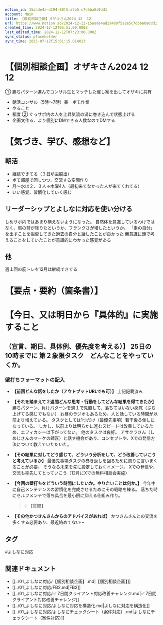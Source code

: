 ```yaml
---
notion_id: 15aade4a-d294-80f5-a2e5-c7d6ba0a0dd1
account: Main
title: 【個別相談企画】オザキさん2024 12  12
url: https://www.notion.so/2024-12-12-15aade4ad29480f5a2e5c7d6ba0a0dd1
created_time: 2024-12-12T05:51:00.000Z
last_edited_time: 2024-12-12T07:23:00.000Z
sync_status: placeholder
sync_time: 2025-07-12T15:01:15.014023
---
```

# 【個別相談企画】オザキさん2024 12  12

① 勝ちパターン選んでコンサル生とマッチした催し案を出してオザキに共有
  - 朝活コンサル（5時〜7時）兼　ポモ作業
  - やること
  - 都度
② ぐっサポ内の人を上昇気流の渦に巻き込んで状態上げる
  - 企画文作る、より個別にDMできる人数なのでDMする
# 【気づき、学び、感想など】
## 朝活
- 継続できてる（３日坊主脱出）
- ポモ部屋で回しつつ、交流する空間作り
- 月〜水は２、３人→木曜4人（最初来てなかった人が来てくれてる）
- いい感覚、習慣化していく感じ
## リーダーシップとよしなに対応を使い分ける
しめサポ内ではあまり構えないようになった。
自然体を意識しているわけではなく、肩の荷が降りたというか、フランクさが増したというか。
「素の自分」を出すことを拒否してきた過去の自分と話したことが良かった
無意識に頭で考えることをしていたことが意識的にわかった感覚がある
## 他
週１回の筋トレを12月は継続できてる
# 【要点・要約（箇条書）】
# 【今日、又は明日から『具体的』に実施すること
（宣言、期日、具体例、優先度を考える）】
25日の10時までに
第２象限タスク　どんなことをやっていくか。
---
### 壁打ちフォーマットの記入
- **【前回どんな話をしたか（アウトプットURLでも可）】**
  上記記載済み
  
- **【それを踏まえて２週間どんな思考・行動をしてどんな結果を得てきたか】**
  勝ちパターン、負けパターンを週１で見直して、落ちてはいない感覚（ぶち上げてる感じでもない）
お昼のラジオもあるため、人と話している時間が以前より増えている。
タスクとしては1つだけ（最優先事項）若干後ろ倒しになっている。
しかし、以前よりは明らかに進むスピードは改善しているため、エフィカシーは下がってない。
他のタスクは良好。
  アサクラさん（しめじさんのマーケの師匠）と話す機会があり、コンセプトや、Xでの発信方法について教えていただいた。
  
- **【その結果に対してどう感じて、どういう分析をして、どう改善していこうと考えているか】**
  最優先事項タスクの巻き返しを図るために周りに言いまくることが必要。
そうなる未来を先に設定しておくイメージ。
  Xでの発信や、交流も率先してとっていこう（12月にXでの無料相談会実施）
  
- **【今回の壁打ちをどういう時間にしたいか。やりたいことは何か。】**
  今年中に自己メンテナンスの習慣化を完成させるためにその戦略を練る。
落ちた時にセルフメンテで落ち具合を最小限に抑える仕組み作り。
  > 💡 【質問】
  
- **【その他かつきんさんからのアドバイスがあれば】**
  かつきんさんとの交流を多くする必要あり、最近絡めてない〜

## タグ

#よしなに対応 

## 関連ドキュメント

- [[../01_よしなに対応/【個別相談企画】.md|【個別相談企画】]]
- [[../01_よしなに対応/FB2.md|FB2]]
- [[../01_よしなに対応/✅ 7日間クライアント対応改善チャレンジ.md|✅ 7日間クライアント対応改善チャレンジ]]
- [[../01_よしなに対応/よしなに対応を構造化.md|よしなに対応を構造化]]
- [[../01_よしなに対応/よしなにチェックシート（案件対応）.md|よしなにチェックシート（案件対応）]]
